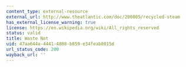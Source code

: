 ```yaml
---
content_type: external-resource
external_url: http://www.theatlantic.com/doc/200805/recycled-steam
has_external_license_warning: true
license: https://en.wikipedia.org/wiki/All_rights_reserved
status: valid
title: Waste Not
uid: 47aa644a-4441-4808-b859-e34feab8015d
url_status_code: 200
wayback_url: ''
---
```

